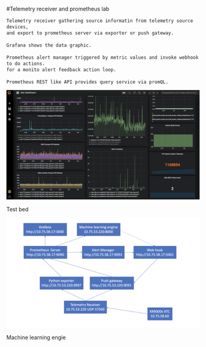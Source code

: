 #Telemetry receiver and prometheus lab

    Telemetry receiver gathering source informatin from telemetry source devices, 
    and export to prometheus server via exporter or push gateway.
    
    Grafana shows the data graphic.
    
    Prometheus alert manager triggered by metric values and invoke webhook to do actions. 
    for a monito alert feedback action loop.
    
    Prometheus REST like API provides query service via promQL.
    
 ![N|Solid](grafana.png)
 
 Test bed 
 
 ![N|Solid](test_bed.png)
 
 Machine learning engie 
 